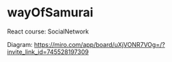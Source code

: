 # wayOfSamurai
React course: SocialNetwork

Diagram:  https://miro.com/app/board/uXjVONR7VOg=/?invite_link_id=745528197309
